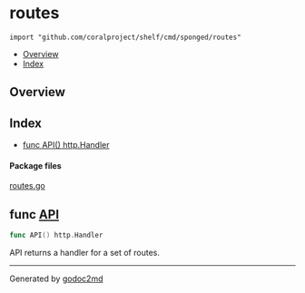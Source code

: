 

# routes
`import "github.com/coralproject/shelf/cmd/sponged/routes"`

* [Overview](#pkg-overview)
* [Index](#pkg-index)

## <a name="pkg-overview">Overview</a>



## <a name="pkg-index">Index</a>
* [func API() http.Handler](#API)


#### <a name="pkg-files">Package files</a>
[routes.go](/src/github.com/coralproject/shelf/cmd/sponged/routes/routes.go) 





## <a name="API">func</a> [API](/src/target/routes.go?s=1577:1600#L46)
``` go
func API() http.Handler
```
API returns a handler for a set of routes.








- - -
Generated by [godoc2md](http://godoc.org/github.com/davecheney/godoc2md)
